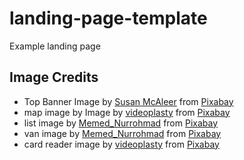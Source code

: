 # landing-page-template
Example landing page

## Image Credits
- Top Banner Image by <a href="https://pixabay.com/users/smcaleer-1777714/?utm_source=link-attribution&amp;utm_medium=referral&amp;utm_campaign=image&amp;utm_content=1662327">Susan McAleer</a> from <a href="https://pixabay.com/?utm_source=link-attribution&amp;utm_medium=referral&amp;utm_campaign=image&amp;utm_content=1662327">Pixabay</a>
- map image by Image by <a href="https://pixabay.com/users/videoplasty-19751245/?utm_source=link-attribution&amp;utm_medium=referral&amp;utm_campaign=image&amp;utm_content=6640221">videoplasty</a> from <a href="https://pixabay.com/?utm_source=link-attribution&amp;utm_medium=referral&amp;utm_campaign=image&amp;utm_content=6640221">Pixabay</a>
- list image by <a href="https://pixabay.com/users/memed_nurrohmad-3307648/?utm_source=link-attribution&amp;utm_medium=referral&amp;utm_campaign=image&amp;utm_content=2389219">Memed_Nurrohmad</a> from <a href="https://pixabay.com/?utm_source=link-attribution&amp;utm_medium=referral&amp;utm_campaign=image&amp;utm_content=2389219">Pixabay</a>
- van image by <a href="https://pixabay.com/users/memed_nurrohmad-3307648/?utm_source=link-attribution&amp;utm_medium=referral&amp;utm_campaign=image&amp;utm_content=4025379">Memed_Nurrohmad</a> from <a href="https://pixabay.com/?utm_source=link-attribution&amp;utm_medium=referral&amp;utm_campaign=image&amp;utm_content=4025379">Pixabay</a> 
- card reader image by <a href="https://pixabay.com/users/videoplasty-19751245/?utm_source=link-attribution&amp;utm_medium=referral&amp;utm_campaign=image&amp;utm_content=6640216">videoplasty</a> from <a href="https://pixabay.com/?utm_source=link-attribution&amp;utm_medium=referral&amp;utm_campaign=image&amp;utm_content=6640216">Pixabay</a>
